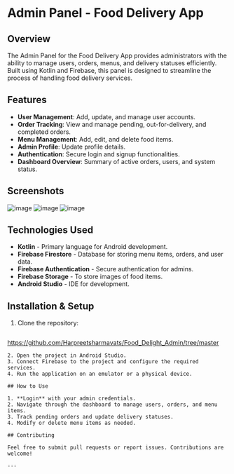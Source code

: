 # Admin Panel - Food Delivery App

## Overview

The Admin Panel for the Food Delivery App provides administrators with the ability to manage users, orders, menus, and delivery statuses efficiently. Built using Kotlin and Firebase, this panel is designed to streamline the process of handling food delivery services.

## Features

- **User Management**: Add, update, and manage user accounts.
- **Order Tracking**: View and manage pending, out-for-delivery, and completed orders.
- **Menu Management**: Add, edit, and delete food items.
- **Admin Profile**: Update profile details.
- **Authentication**: Secure login and signup functionalities.
- **Dashboard Overview**: Summary of active orders, users, and system status.

## Screenshots

![image](https://github.com/user-attachments/assets/87f875c7-bf2e-4b41-8f85-bd18681f8470)
![image](https://github.com/user-attachments/assets/d0d71dbd-7faa-4fd7-8e31-72f828afb427)
![image](https://github.com/user-attachments/assets/e2629221-11a6-41d4-8415-517d0ac5af52)


## Technologies Used

- **Kotlin** - Primary language for Android development.
- **Firebase Firestore** - Database for storing menu items, orders, and user data.
- **Firebase Authentication** - Secure authentication for admins.
- **Firebase Storage** - To store images of food items.
- **Android Studio** - IDE for development.

## Installation & Setup

1. Clone the repository:
   ```sh
 https://github.com/Harpreetsharmavats/Food_Delight_Admin/tree/master
   ```
2. Open the project in Android Studio.
3. Connect Firebase to the project and configure the required services.
4. Run the application on an emulator or a physical device.

## How to Use

1. **Login** with your admin credentials.
2. Navigate through the dashboard to manage users, orders, and menu items.
3. Track pending orders and update delivery statuses.
4. Modify or delete menu items as needed.

## Contributing

Feel free to submit pull requests or report issues. Contributions are welcome!

---



